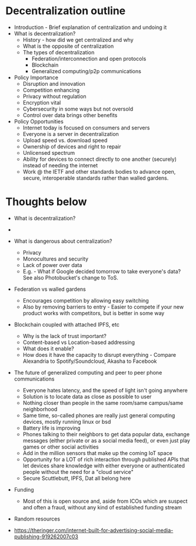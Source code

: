 # Decentralization outline
* Introduction - Brief explanation of centralization and undoing it
* What is decentralization?
  * History - how did we get centralized and why
  * What is the opposite of centralization
  * The types of decentralization
    * Federation/interconnection and open protocols
    * Blockchain
    * Generalized computing/p2p communications
* Policy Importance
    * Disruption and innovation
    * Competition enhancing
    * Privacy without regulation
    * Encryption vital
    * Cybersecurity in some ways but not oversold
    * Control over data brings other benefits
* Policy Opportunities
    * Internet today is focused on consumers and servers
    * Everyone is a server in decentralization
    * Upload speed vs. download speed
    * Ownership of devices and right to repair
    * Unlicensed spectrum
    * Ability for devices to connect directly to one another (securely) instead of needing the internet
    * Work @ the IETF and other standards bodies to advance open, secure, interoperable standards rather than walled gardens.


# Thoughts below
* What is decentralization?
* 
* What is dangerous about centralization?
  * Privacy
  * Monocultures and security
  * Lack of power over data
  * E.g. - What if Google decided tomorrow to take everyone's data? See also Photobucket's change to ToS.
* Federation vs walled gardens
  * Encourages competition by allowing easy switching
  * Also by removing barriers to entry - Easier to compete if your new product works with competitors, but is better in some way
* Blockchain coupled with attached IPFS, etc
  * Why is the lack of trust important?
  * Content-based vs Location-based addressing
  * What does it enable?
  * How does it have the capacity to disrupt everything - Compare Alexandria to Spotify/Soundcloud, Akasha to Facebook 
* The future of generalized computing and peer to peer phone communications
  * Everyone hates latency, and the speed of light isn't going anywhere
  * Solution is to locate data as close as possible to user
  * Nothing closer than people in the same room/same campus/same neighborhood
  * Same time, so-called phones are really just general computing devices, mostly running linux or bsd
  * Battery life is improving
  * Phones talking to their neighbors to get data popular data, exchange messages (either private or as a social media feed), or even just play games or other social activities
  * Add in the million sensors that make up the coming IoT space
  * Opportunity for a LOT of rich interaction through published APIs that let devices share knowledge with either everyone or authenticated people without the need for a "cloud service"
  * Secure Scuttlebutt, IPFS, Dat all belong here
  
  
* Funding
  * Most of this is open source and, aside from ICOs which are suspect and often a fraud, without any kind of established funding stream
  
* Random resources
* https://theringer.com/internet-built-for-advertising-social-media-publishing-919262007c03
